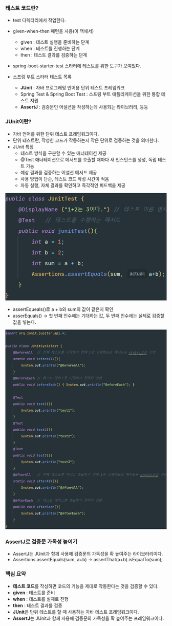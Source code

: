 ### 테스트 코드란?

- test 디렉터리에서 작업한다.
- given-when-then 패턴을 사용(이 책에서)
  - given : 테스트 실행을 준비하는 단계
  - when : 테스트를 진행하는 단계
  - then : 테스트 결과를 검증하는 단계
- spring-boot-starter-test 스타터에 테스트를 위한 도구가 모여있다.

- 스프링 부트 스타터 테스트 목록
  - **JUnit** : 자바 프로그래밍 언어용 단위 테스트 프레임워크
  - Spring Test & Spring Boot Test : 스프링 부트 애플리케이션을 위한 통합 테스트 지원
  - **AssertJ** : 검증문인 어설션을 작성하는데 사용되는 라이브러리, 등등

### JUnit이란?

- 자바 언어를 위한 단위 테스트 프레임워크이다.
- 단위 테스트란, 작성한 코드가 작동하는지 작은 단위로 검증하는 것을 의미한다.
- JUnit 특징
  - 테스트 방식을 구분할 수 있는 애너테이션 제공
  - @Test 애너테이션으로 메서드를 호출할 때마다 새 인스턴스를 생성, 독립 테스트 가능
  - 예상 결과를 검증하는 어설션 메서드 제공
  - 사용 방법이 단순, 테스트 코드 작성 시간이 적음
  - 자동 실행, 자체 결과를 확인하고 즉각적인 피드백을 제공

![alt text](image-1.png)

- assertEqueals()로 a + b와 sum의 값이 같은지 확인
- asserEquals() -> 첫 번째 인수에는 기대하는 값, 두 번째 인수에는 실제로 검증할 값을 넣는다.

![alt text](image-2.png)

### AssertJ로 검증문 가독성 높이기

- AssertJ는 JUnit과 함께 사용해 검증문의 가독성을 확 높여주는 라이브러리이다.
- Assertions.assertEquals(sum, a+b) -> assertThat(a+b).isEqualTo(sum);

### 핵심 요약

- **테스트 코드**를 작성하면 코드의 기능을 제대로 작동한다는 것을 검증할 수 있다.
- **given** : 테스트를 준비
- **when** : 테스트를 실제로 진행
- **then** : 테스트 결과를 검증
- **JUnit**은 단위 테스트를 할 때 사용하는 자바 테스트 프레임워크이다.
- **AssertJ**는 JUnit과 함께 사용해 검증문의 가독성을 확 높여주는 프레임워크이다.

